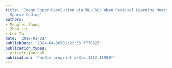 ```yaml
---
title: 'Image Super-Resolution via RL-CSC: When Residual Learning Meets Convolutional
  Sparse Coding'
authors:
- Menglei Zhang
- Zhou Liu
- Lei Yu
date: '2018-01-01'
publishDate: '2024-04-20T02:22:33.777052Z'
publication_types:
- article-journal
publication: '*arXiv preprint arXiv:1812.11950*'
---
```

